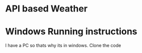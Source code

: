 # API based Weather 
#
# Windows Running instructions
I have a PC so thats why its in windows. Clone the code
